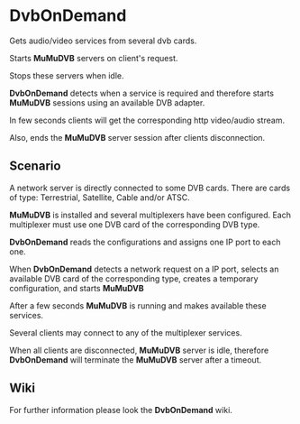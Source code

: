 # DvbOnDemand

Gets audio/video services from several dvb cards.

Starts **MuMuDVB** servers on client's request.

Stops these servers when idle.

**DvbOnDemand** detects when a service is required and therefore
starts **MuMuDVB** sessions using an available DVB adapter.

In few seconds clients will get the corresponding http video/audio stream.

Also, ends the **MuMuDVB** server session after clients disconnection.

## Scenario

A network server is directly connected to some DVB cards.
There are cards of type: Terrestrial, Satellite, Cable and/or ATSC.

**MuMuDVB** is installed and several multiplexers have been configured.
Each multiplexer must use one DVB card of the corresponding DVB type.

**DvbOnDemand** reads the configurations and assigns one IP port to each one.

When **DvbOnDemand** detects a network request on a IP port, 
selects an available DVB card of the corresponding type,
creates a temporary configuration,
and starts **MuMuDVB**

After a few seconds **MuMuDVB** is running and makes available
these services.

Several clients may connect to any of the multiplexer services.

When all clients are disconnected, **MuMuDVB** server is idle,
therefore **DvbOnDemand** will terminate the **MuMuDVB** server after a timeout.

## Wiki
For further information please look the **DvbOnDemand** wiki.
